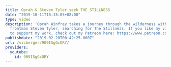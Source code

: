 ```yaml
---
title: Oprah & Steven Tyler seek THE STILLNESS
date: "2019-10-11T16:15:05+08:00"
type: video
description: 'Oprah Winfrey takes a journey through the wilderness with Aerosmith
  frontman Steven Tyler, searching for The Stillness. If you like my videos and want
  to support my work, check out my Patreon here: https://www.patreon.com/vicberger'
publishdate: "2019-02-20T00:42:25.000Z"
url: /vicberger/909ISgGcORY/
providers:
  youtube:
    id: 909ISgGcORY
---
```

